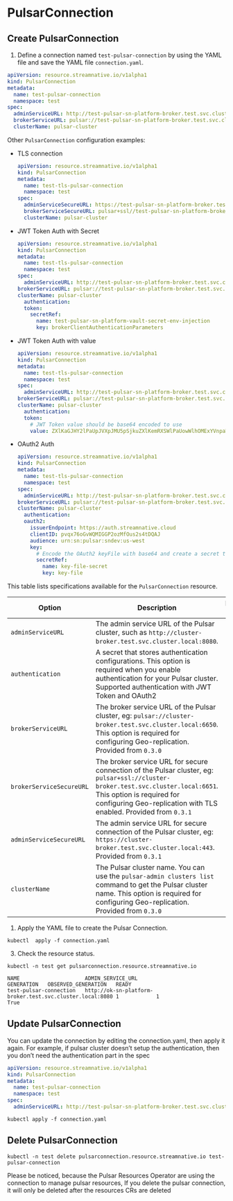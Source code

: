 # PulsarConnection

## Create PulsarConnection

1. Define a connection named `test-pulsar-connection` by using the YAML file and save the YAML file `connection.yaml`. 

```yaml
apiVersion: resource.streamnative.io/v1alpha1
kind: PulsarConnection
metadata:
  name: test-pulsar-connection
  namespace: test
spec:
  adminServiceURL: http://test-pulsar-sn-platform-broker.test.svc.cluster.local:8080
  brokerServiceURL: pulsar://test-pulsar-sn-platform-broker.test.svc.cluster.local:6650
  clusterName: pulsar-cluster
```

Other `PulsarConnection` configuration examples:

* TLS connection
  
  ```yaml
  apiVersion: resource.streamnative.io/v1alpha1
  kind: PulsarConnection
  metadata:
    name: test-tls-pulsar-connection
    namespace: test
  spec:
    adminServiceSecureURL: https://test-pulsar-sn-platform-broker.test.svc.cluster.local:443
    brokerServiceSecureURL: pulsar+ssl//test-pulsar-sn-platform-broker.test.svc.cluster.local:6651
    clusterName: pulsar-cluster
  ```

* JWT Token Auth with Secret
  
  ```yaml
  apiVersion: resource.streamnative.io/v1alpha1
  kind: PulsarConnection
  metadata:
    name: test-tls-pulsar-connection
    namespace: test
  spec:
    adminServiceURL: http://test-pulsar-sn-platform-broker.test.svc.cluster.local:8080
  brokerServiceURL: pulsar://test-pulsar-sn-platform-broker.test.svc.cluster.local:6650
  clusterName: pulsar-cluster
    authentication:
    token:
      secretRef:
        name: test-pulsar-sn-platform-vault-secret-env-injection
        key: brokerClientAuthenticationParameters
  ```

* JWT Token Auth with value

  ```yaml
  apiVersion: resource.streamnative.io/v1alpha1
  kind: PulsarConnection
  metadata:
    name: test-tls-pulsar-connection
    namespace: test
  spec:
    adminServiceURL: http://test-pulsar-sn-platform-broker.test.svc.cluster.local:8080
  brokerServiceURL: pulsar://test-pulsar-sn-platform-broker.test.svc.cluster.local:6650
  clusterName: pulsar-cluster
    authentication:
    token:
      # JWT Token value should be base64 encoded to use
      value: ZXlKaGJHY2lPaUpJVXpJMU5pSjkuZXlKemRXSWlPaUowWlhOMExYVnpaWElpZlEuOU9IZ0U5WlVEZUJUWnM3blNNRUZJdUdORVgxOEZMUjNxdnk4bXF4U3hYdw==
  ```

* OAuth2 Auth

  ```yaml
  apiVersion: resource.streamnative.io/v1alpha1
  kind: PulsarConnection
  metadata:
    name: test-tls-pulsar-connection
    namespace: test
  spec:
    adminServiceURL: http://test-pulsar-sn-platform-broker.test.svc.cluster.local:8080
  brokerServiceURL: pulsar://test-pulsar-sn-platform-broker.test.svc.cluster.local:6650
  clusterName: pulsar-cluster
    authentication:
    oauth2:
      issuerEndpoint: https://auth.streamnative.cloud
      clientID: pvqx76oGvWQMIGGP2ozMfOus2s4tDQAJ
      audience: urn:sn:pulsar:sndev:us-west
      key: 
        # Encode the OAuth2 keyFile with base64 and create a secret to use
        secretRef:
          name: key-file-secret
          key: key-file
  ```

This table lists specifications available for the `PulsarConnection` resource.

| Option | Description | Required or not |
| ---| --- |--- |
| `adminServiceURL` | The admin service URL of the Pulsar cluster, such as `http://cluster-broker.test.svc.cluster.local:8080`. | No |
| `authentication` | A secret that stores authentication configurations. This option is required when you enable authentication for your Pulsar cluster. Supported authentication with JWT Token and OAuth2 | No |
| `brokerServiceURL` | The broker service URL of the Pulsar cluster, eg: `pulsar://cluster-broker.test.svc.cluster.local:6650`. This option is required for configuring Geo-replication. Provided from `0.3.0` | No |
| `brokerServiceSecureURL` | The broker service URL for secure connection of the Pulsar cluster, eg: `pulsar+ssl://cluster-broker.test.svc.cluster.local:6651`. This option is required for configuring Geo-replication with TLS enabled. Provided from `0.3.1` | No |
| `adminServiceSecureURL` | The admin service URL for secure connection of the Pulsar cluster, eg: `https://cluster-broker.test.svc.cluster.local:443`. Provided from `0.3.1` | No |
| `clusterName` | The Pulsar cluster name. You can use the `pulsar-admin clusters list` command to get the Pulsar cluster name. This option is required for configuring Geo-replication. Provided from `0.3.0` | No |
   

1. Apply the YAML file to create the Pulsar Connection. 

```shell
kubectl  apply -f connection.yaml
```

3. Check the resource status.

```shell
kubectl -n test get pulsarconnection.resource.streamnative.io
```

```shell
NAME                     ADMIN_SERVICE_URL                                        GENERATION   OBSERVED_GENERATION   READY
test-pulsar-connection   http://ok-sn-platform-broker.test.svc.cluster.local:8080 1            1                     True
```

## Update PulsarConnection

You can update the connection by editing the connection.yaml, then apply it again. For example, if pulsar cluster doesn’t setup the authentication, then you don’t need the authentication part in the spec

```yaml
apiVersion: resource.streamnative.io/v1alpha1
kind: PulsarConnection
metadata:
  name: test-pulsar-connection
  namespace: test
spec:
  adminServiceURL: http://test-pulsar-sn-platform-broker.test.svc.cluster.local:8080
```

```shell
kubectl apply -f connection.yaml
```

## Delete PulsarConnection

```shell
kubectl -n test delete pulsarconnection.resource.streamnative.io test-pulsar-connection
```

Please be noticed, because the Pulsar Resources Operator are using the connection to manage pulsar resources, If you delete the pulsar connection, it will only be deleted after the resources CRs are deleted
